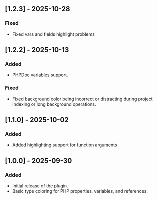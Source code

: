 ## [1.2.3] - 2025-10-28
### Fixed
- Fixed vars and fields highlight problems

## [1.2.2] - 2025-10-13
### Added
- PHPDoc variables support.

### Fixed
- Fixed background color being incorrect or distracting during project indexing or long background operations.

## [1.1.0] - 2025-10-02
### Added
- Added highlighting support for function arguments

## [1.0.0] - 2025-09-30
### Added
- Initial release of the plugin.
- Basic type coloring for PHP properties, variables, and references.